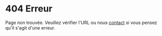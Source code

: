 # 404 Erreur
Page non trouvée. Veuillez vérifier l'URL ou nous [contact]() si vous pensez qu'il s'agit d'une erreur.